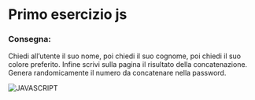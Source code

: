 # Primo esercizio js

### Consegna:
Chiedi all’utente il suo nome, poi chiedi il suo cognome, poi chiedi il suo colore preferito. Infine scrivi sulla pagina il risultato della concatenazione. Genera randomicamente il numero da concatenare nella password.



![JAVASCRIPT](https://img.shields.io/badge/JavaScript-F7DF1E.svg?style=for-the-badge&logo=JavaScript&logoColor=black)
